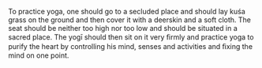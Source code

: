 To practice yoga, one should go to a secluded place and should lay kuśa grass on the ground and then cover it with a deerskin and a soft cloth. The seat should be neither too high nor too low and should be situated in a sacred place. The yogī should then sit on it very ﬁrmly and practice yoga to purify the heart by controlling his mind, senses and activities and ﬁxing the mind on one point.